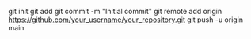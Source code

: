git init
git add
git commit -m "Initial commit"
git remote add origin https://github.com/your_username/your_repository.git
git push -u origin main
